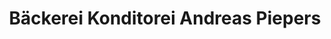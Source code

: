 ---
title: "Bäckerei Konditorei Andreas Piepers"
url: /westerstede/baeckerei-konditorei-andreas-piepers/
shop: Bäckerei
---